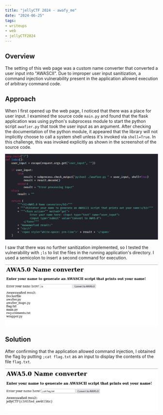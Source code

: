 ```yaml
---
title: "jellyCTF 2024 - awafy_me"
date: "2024-06-25"
tags: 
- writeups
- web
- jellyCTF2024
---
```


## Overview

The setting of this web page was a custom name converter that converted a user input into "AWASCII". Due to improper user input sanitization, a command injection vulnerability present in the application allowed execution of arbitrary command code.


## Approach

When I first opened up the web page, I noticed that there was a place for user input. I examined the source code `main.py` and found that the flask application was using python's subprocess module to start the python script `awafier.py` that took the user input as an argument. After checking the documentation of the python module, it appeared that the library will not implicitly choose to call a system shell unless it's invoked via `shell=True`. In this challenge, this was invoked explicitly as shown in the screenshot of the source code.

![web1_1](images/jelly2_1.png)

I saw that there was no further sanitization implemented, so I tested the vulnerability with `;ls` to list the files in the running application's directory. I used a semicolon to insert a second command for execution.

![web1_1](images/jelly2_2.png)


## Solution
After confirming that the application allowed command injection, I obtained the flag by putting `;cat flag.txt` as an input to display the contents of the file `flag.txt`.

![web1_1](images/jelly2_3.png)
